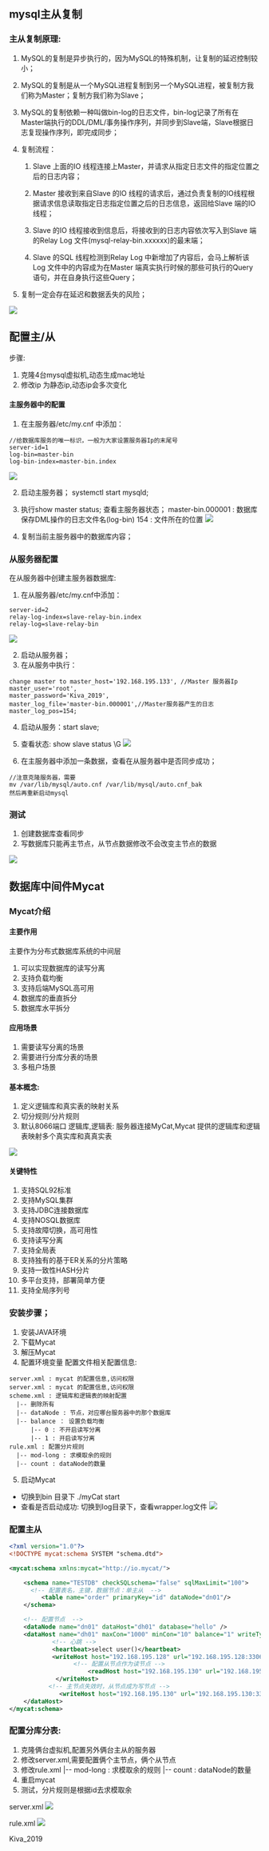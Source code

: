 
## mysql主从复制


### 主从复制原理:

1. MySQL的复制是异步执行的，因为MySQL的特殊机制，让复制的延迟控制较小；

2. MySQL的复制是从一个MySQL进程复制到另一个MySQL进程，被复制方我们称为Master；复制方我们称为Slave；

3. MySQL的复制依赖一种叫做bin-log的日志文件，bin-log记录了所有在Master端执行的DDL/DML/事务操作序列，并同步到Slave端，Slave根据日志复现操作序列，即完成同步；

4. 复制流程：
	1. Slave 上面的IO 线程连接上Master，并请求从指定日志文件的指定位置之后的日志内容；

	2. Master 接收到来自Slave 的IO 线程的请求后，通过负责复制的IO线程根据请求信息读取指定日志指定位置之后的日志信息，返回给Slave 端的IO线程；

	3. Slave 的IO 线程接收到信息后，将接收到的日志内容依次写入到Slave 端的Relay Log 文件(mysql-relay-bin.xxxxxx)的最末端；

	4. Slave 的SQL 线程检测到Relay Log 中新增加了内容后，会马上解析该Log 文件中的内容成为在Master 端真实执行时候的那些可执行的Query 语句，并在自身执行这些Query；

5. 复制一定会存在延迟和数据丢失的风险；

![](assets/02_mysql主从复制-ccad7149.png)




## 配置主/从

步骤:
1. 克隆4台mysql虚拟机,动态生成mac地址
2. 修改ip 为静态ip,动态ip会多次变化

#### 主服务器中的配置
1. 在主服务器/etc/my.cnf 中添加：
```
//给数据库服务的唯一标识，一般为大家设置服务器Ip的末尾号
server-id=1
log-bin=master-bin
log-bin-index=master-bin.index
```

![](assets/02_mysql主从复制-ec5483ea.png)

2. 启动主服务器；
systemctl start mysqld;

3. 执行show master status;  查看主服务器状态；
master-bin.000001 : 数据库保存DML操作的日志文件名(log-bin)
154 : 文件所在的位置
![](assets/02_mysql主从复制-61a75884.png)

4. 复制当前主服务器中的数据库内容；


### 从服务器配置
在从服务器中创建主服务器数据库:

1. 在从服务器/etc/my.cnf中添加：
```
server-id=2
relay-log-index=slave-relay-bin.index
relay-log=slave-relay-bin
```
![](assets/02_mysql主从复制-f688a165.png)

2. 启动从服务器；
3. 在从服务中执行：
```
change master to master_host='192.168.195.133', //Master 服务器Ip
master_user='root',
master_password='Kiva_2019',
master_log_file='master-bin.000001',//Master服务器产生的日志
master_log_pos=154;
```
4. 启动从服务：start slave;
5. 查看状态:  show slave status \G
![](assets/02_mysql主从复制-6a5318e2.png)

6. 在主服务器中添加一条数据，查看在从服务器中是否同步成功；
```
//注意克隆服务器，需要
mv /var/lib/mysql/auto.cnf /var/lib/mysql/auto.cnf_bak
然后再重新启动mysql
```

### 测试
1. 创建数据库查看同步
2. 写数据库只能再主节点，从节点数据修改不会改变主节点的数据

![](assets/02_mysql主从复制-2aabc889.png)


## 数据库中间件Mycat

### Mycat介绍

#### 主要作用
主要作为分布式数据库系统的中间层
1. 可以实现数据库的读写分离
2. 支持负载均衡
3. 支持后端MySQL高可用
4. 数据库的垂直拆分
5. 数据库水平拆分

#### 应用场景
1. 需要读写分离的场景
2. 需要进行分库分表的场景
3. 多租户场景


#### 基本概念:
1. 定义逻辑库和真实表的映射关系
2. 切分规则/分片规则
3. 默认8066端口
逻辑库,逻辑表: 服务器连接MyCat,Mycat 提供的逻辑库和逻辑表映射多个真实库和真真实表


![](assets/02_mysql主从复制-af7035e9.png)


#### 关键特性
1. 支持SQL92标准
2. 支持MySQL集群
3. 支持JDBC连接数据库
4. 支持NOSQL数据库
5. 支持故障切换，高可用性
6. 支持读写分离
7. 支持全局表
8. 支持独有的基于ER关系的分片策略
9. 支持一致性HASH分片
10. 多平台支持，部署简单方便
11. 支持全局序列号

### 安装步骤；
1. 安装JAVA环境
2. 下载Mycat
3. 解压Mycat
4. 配置环境变量
配置文件相关配置信息:
```
server.xml : mycat 的配置信息,访问权限
server.xml : mycat 的配置信息,访问权限
scheme.xml : 逻辑库和逻辑表的映射配置
  |-- 删除所有
  |-- dataNode : 节点，对应哪台服务器中的那个数据库
  |-- balance ： 设置负载均衡
      |-- 0 : 不开启读写分离
      |-- 1 : 开启读写分离
rule.xml : 配置分片规则
  |-- mod-long : 求模取余的规则
  |-- count : dataNode的数量
```
5. 启动Mycat
  * 切换到bin 目录下 ./myCat start
  * 查看是否启动成功: 切换到log目录下，查看wrapper.log文件
![](assets/02_mysql主从复制-66bd02e6.png)


### 配置主从

```xml
<?xml version="1.0"?>
<!DOCTYPE mycat:schema SYSTEM "schema.dtd">

<mycat:schema xmlns:mycat="http://io.mycat/">

    <schema name="TESTDB" checkSQLschema="false" sqlMaxLimit="100">
      <!-- 配置表名，主键，数据节点：单主从  -->
	     <table name="order" primaryKey="id" dataNode="dn01"/>
    </schema>

    <!-- 配置节点  -->
    <dataNode name="dn01" dataHost="dh01" database="hello" />  
    <dataHost name="dh01" maxCon="1000" minCon="10" balance="1" writeType="0" dbType="mysql" dbDriver="native">
            <!-- 心跳 -->
            <heartbeat>select user()</heartbeat>  
            <writeHost host="192.168.195.128" url="192.168.195.128:3306" user="root" password="Kiva_2019">
                  <!-- 配置从节点作为读节点 -->
		              <readHost host="192.168.195.130" url="192.168.195.130:3306" user="root" password="Kiva_2019"></readHost>
	         </writeHost>
           <!-- 主节点失效时，从节点成为写节点 -->
	          <writeHost host="192.168.195.130" url="192.168.195.130:3306" user="root" password="Kiva_2019"></writeHost>
    </dataHost>
</mycat:schema>
```


### 配置分库分表:
1. 克隆俩台虚拟机,配置另外俩台主从的服务器
2. 修改server.xml,需要配置俩个主节点，俩个从节点
3. 修改rule.xml
  |-- mod-long : 求模取余的规则
  |-- count : dataNode的数量
4. 重启mycat
5. 测试，分片规则是根据id去求模取余

server.xml
![](assets/02_mysql主从复制-05f3ace7.png)

rule.xml
![](assets/02_mysql主从复制-9365c24d.png)

Kiva_2019

